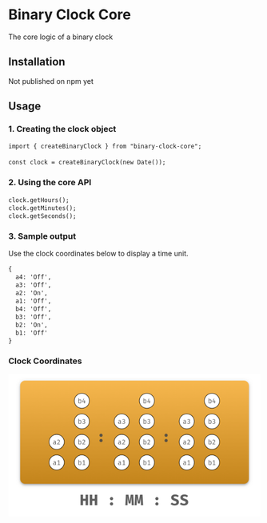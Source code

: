 # Binary Clock Core

The core logic of a binary clock

## Installation

Not published on npm yet

## Usage

### 1. Creating the clock object

```
import { createBinaryClock } from "binary-clock-core";

const clock = createBinaryClock(new Date());
```

### 2. Using the core API

```
clock.getHours();
clock.getMinutes();
clock.getSeconds();
```

### 3. Sample output

Use the clock coordinates below to display a time unit.

```
{
  a4: 'Off',
  a3: 'Off',
  a2: 'On',
  a1: 'Off',
  b4: 'Off',
  b3: 'Off',
  b2: 'On',
  b1: 'Off'
}
```

### Clock Coordinates

![Clock Picture](assets/clock.png)
